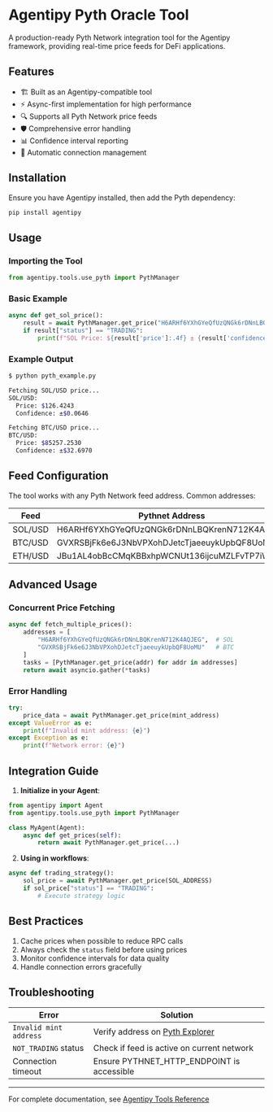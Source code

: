 # Agentipy Pyth Oracle Tool

A production-ready Pyth Network integration tool for the Agentipy framework, providing real-time price feeds for DeFi applications.

## Features

- 🏗️ Built as an Agentipy-compatible tool
- ⚡ Async-first implementation for high performance
- 🔍 Supports all Pyth Network price feeds
- 🛡️ Comprehensive error handling
- 📊 Confidence interval reporting
- 🔄 Automatic connection management

## Installation

Ensure you have Agentipy installed, then add the Pyth dependency:

```bash
pip install agentipy
```

## Usage

### Importing the Tool

```python
from agentipy.tools.use_pyth import PythManager
```

### Basic Example

```python
async def get_sol_price():
    result = await PythManager.get_price("H6ARHf6YXhGYeQfUzQNGk6rDNnLBQKrenN712K4AQJEG")
    if result["status"] == "TRADING":
        print(f"SOL Price: ${result['price']:.4f} ± {result['confidence_interval']:.4f}")
```

### Example Output

```bash
$ python pyth_example.py

Fetching SOL/USD price...
SOL/USD:
  Price: $126.4243
  Confidence: ±$0.0646

Fetching BTC/USD price...
BTC/USD:
  Price: $85257.2530
  Confidence: ±$32.6970
```

## Feed Configuration

The tool works with any Pyth Network feed address. Common addresses:

| Feed      | Pythnet Address                             |
|-----------|---------------------------------------------|
| SOL/USD   | H6ARHf6YXhGYeQfUzQNGk6rDNnLBQKrenN712K4AQJEG |
| BTC/USD   | GVXRSBjFk6e6J3NbVPXohDJetcTjaeeuykUpbQF8UoMU |
| ETH/USD   | JBu1AL4obBcCMqKBBxhpWCNUt136ijcuMZLFvTP7iWdB |

## Advanced Usage

### Concurrent Price Fetching

```python
async def fetch_multiple_prices():
    addresses = [
        "H6ARHf6YXhGYeQfUzQNGk6rDNnLBQKrenN712K4AQJEG",  # SOL
        "GVXRSBjFk6e6J3NbVPXohDJetcTjaeeuykUpbQF8UoMU"   # BTC
    ]
    tasks = [PythManager.get_price(addr) for addr in addresses]
    return await asyncio.gather(*tasks)
```

### Error Handling

```python
try:
    price_data = await PythManager.get_price(mint_address)
except ValueError as e:
    print(f"Invalid mint address: {e}")
except Exception as e:
    print(f"Network error: {e}")
```

## Integration Guide

1. **Initialize in your Agent**:
```python
from agentipy import Agent
from agentipy.tools.use_pyth import PythManager

class MyAgent(Agent):
    async def get_prices(self):
        return await PythManager.get_price(...)
```

2. **Using in workflows**:
```python
async def trading_strategy():
    sol_price = await PythManager.get_price(SOL_ADDRESS)
    if sol_price["status"] == "TRADING":
        # Execute strategy logic
```

## Best Practices

1. Cache prices when possible to reduce RPC calls
2. Always check the `status` field before using prices
3. Monitor confidence intervals for data quality
4. Handle connection errors gracefully

## Troubleshooting

| Error | Solution |
|-------|----------|
| `Invalid mint address` | Verify address on [Pyth Explorer](https://pyth.network/price-feeds/) |
| `NOT_TRADING` status | Check if feed is active on current network |
| Connection timeout | Ensure PYTHNET_HTTP_ENDPOINT is accessible |


---

For complete documentation, see [Agentipy Tools Reference](https://github.com/niceberginc/agentipy/blob/main/agentipy/tools/use_pyth.py)